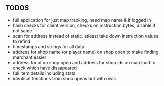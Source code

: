 ## TODOS
* full application for just map tracking, need map name & if logged in
* hash checks for client version, checks on instruction bytes, disable if not same
* scan for address instead of static. atleast take down instruction values to refind
* timestamps and strings for all data
* address for shop name (or player name) on shop open to make finding merchant easier
* address for id on shop open and address for shop ids on map load to check which have dissapeared
* full item details including stats
* identical functions from shop opens but with owls
